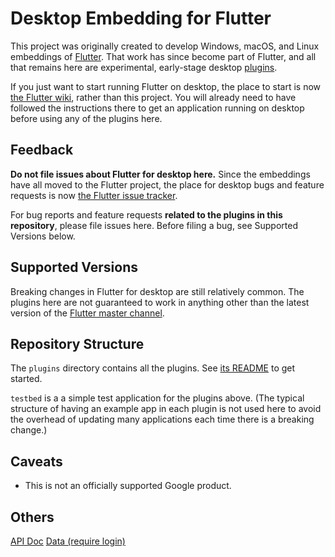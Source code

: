 # Desktop Embedding for Flutter

This project was originally created to develop Windows, macOS, and Linux
embeddings of [Flutter](https://github.com/flutter/flutter). That work has
since become part of Flutter, and all that remains here are experimental,
early-stage desktop
[plugins](https://flutter.dev/docs/development/packages-and-plugins/developing-packages).

If you just want to start running Flutter on desktop, the place to start is now
[the Flutter wiki](https://github.com/flutter/flutter/wiki/Desktop-shells), rather than this project. You will already need to have followed the
instructions there to get an application running on desktop before using any
of the plugins here.

## Feedback

**Do not file issues about Flutter for desktop here.** Since the
embeddings have all moved to the Flutter project, the place for desktop bugs
and feature requests is now [the Flutter issue
tracker](https://github.com/flutter/flutter/issues).

For bug reports and feature requests **related to the plugins in this repository**,
please file issues here. Before filing a bug, see Supported Versions below.

## Supported Versions

Breaking changes in Flutter for desktop are still relatively common. The plugins here
are not guaranteed to work in anything other than the latest version of the [Flutter master
channel](https://github.com/flutter/flutter/wiki/Flutter-build-release-channels#how-to-change-channels).

## Repository Structure

The `plugins` directory contains all the plugins. See
[its README](plugins/README.md) to get started.

`testbed` is a a simple test application for the plugins above. (The typical
structure of having an example app in each plugin is not used here to avoid
the overhead of updating many applications each time there is a breaking change.)

## Caveats

* This is not an officially supported Google product.

## Others
[API Doc](https://hackmd.io/8SvWi2HOTKiv0-GksCTZWw)
[Data (require login)](https://drive.google.com/file/d/1BpoOwUE6t9lbfIcsSma1HQAkQSi2NqS4/view?usp=sharing)




